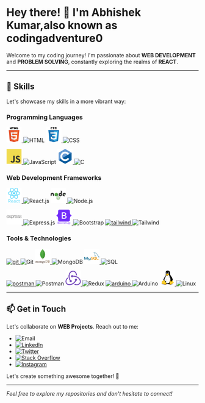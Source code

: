 # Hey there! 👋 I'm Abhishek Kumar,also known as codingadventure0

Welcome to my coding journey! I'm passionate about **WEB DEVELOPMENT** and **PROBLEM SOLVING**, constantly exploring the realms of **REACT**.

---


## 🔧 Skills

Let's showcase my skills in a more vibrant way:

### Programming Languages

<a href="https://www.w3.org/html/" target="_blank" rel="noreferrer"> <img src="https://raw.githubusercontent.com/devicons/devicon/master/icons/html5/html5-original-wordmark.svg" alt="html5" width="40" height="40"/> </a>  ![HTML](https://progress-bar.dev/90?title=&color=orange&scale=100&width=100&suffix=%25&ring-width=10)
<a href="https://www.w3schools.com/css/" target="_blank" rel="noreferrer"> <img src="https://raw.githubusercontent.com/devicons/devicon/master/icons/css3/css3-original-wordmark.svg" alt="css3" width="40" height="40"/> </a> ![CSS](https://progress-bar.dev/85?title=&color=blue&scale=100&width=100&suffix=%25&ring-width=10)

<a href="https://developer.mozilla.org/en-US/docs/Web/JavaScript" target="_blank" rel="noreferrer"> <img src="https://raw.githubusercontent.com/devicons/devicon/master/icons/javascript/javascript-original.svg" alt="javascript" width="40" height="40"/> </a>  ![JavaScript](https://progress-bar.dev/80?title=&color=yellow&scale=100&width=100&suffix=%25&ring-width=10)
<a href="https://www.cprogramming.com/" target="_blank" rel="noreferrer"> <img src="https://raw.githubusercontent.com/devicons/devicon/master/icons/c/c-original.svg" alt="c" width="40" height="40"/> </a>  ![C](https://progress-bar.dev/75?title=&color=red&scale=100&width=100&suffix=%25&ring-width=10)


### Web Development Frameworks

<a href="https://reactjs.org/" target="_blank" rel="noreferrer"> <img src="https://raw.githubusercontent.com/devicons/devicon/master/icons/react/react-original-wordmark.svg" alt="react" width="40" height="40"/> </a> ![React.js](https://progress-bar.dev/75?title=&color=purple&scale=100&width=100&suffix=%25&ring-width=10)
<a href="https://nodejs.org" target="_blank" rel="noreferrer"> <img src="https://raw.githubusercontent.com/devicons/devicon/master/icons/nodejs/nodejs-original-wordmark.svg" alt="nodejs" width="40" height="40"/> </a> ![Node.js](https://progress-bar.dev/70?title=&color=green&scale=100&width=100&suffix=%25&ring-width=10)

<a href="https://expressjs.com" target="_blank" rel="noreferrer"> <img src="https://raw.githubusercontent.com/devicons/devicon/master/icons/express/express-original-wordmark.svg" alt="express" width="40" height="40"/> </a>![Express.js](https://progress-bar.dev/65?title=&color=orange&scale=100&width=100&suffix=%25&ring-width=10)
<a href="https://getbootstrap.com" target="_blank" rel="noreferrer"> <img src="https://raw.githubusercontent.com/devicons/devicon/master/icons/bootstrap/bootstrap-plain-wordmark.svg" alt="bootstrap" width="40" height="40"/> </a> ![Bootstrap](https://progress-bar.dev/70?title=&color=green&scale=100&width=100&suffix=%25&ring-width=10)
<a href="https://tailwindcss.com/" target="_blank" rel="noreferrer"> <img src="https://www.vectorlogo.zone/logos/tailwindcss/tailwindcss-icon.svg" alt="tailwind" width="40" height="40"/> </a> ![Tailwind](https://progress-bar.dev/65?title=&color=orange&scale=100&width=100&suffix=%25&ring-width=10)


### Tools & Technologies

</a> <a href="https://git-scm.com/" target="_blank" rel="noreferrer"> <img src="https://www.vectorlogo.zone/logos/git-scm/git-scm-icon.svg" alt="git" width="40" height="40"/> </a> ![Git](https://progress-bar.dev/85?title=&color=red&scale=100&width=100&suffix=%25&ring-width=10)
<a href="https://www.mongodb.com/" target="_blank" rel="noreferrer"> <img src="https://raw.githubusercontent.com/devicons/devicon/master/icons/mongodb/mongodb-original-wordmark.svg" alt="mongodb" width="40" height="40"/> </a> ![MongoDB](https://progress-bar.dev/70?title=&color=green&scale=100&width=100&suffix=%25&ring-width=10)
<a href="https://www.mysql.com/" target="_blank" rel="noreferrer"> <img src="https://raw.githubusercontent.com/devicons/devicon/master/icons/mysql/mysql-original-wordmark.svg" alt="mysql" width="40" height="40"/> </a> ![SQL](https://progress-bar.dev/65?title=&color=orange&scale=100&width=100&suffix=%25&ring-width=10)

<a href="https://postman.com" target="_blank" rel="noreferrer"> <img src="https://www.vectorlogo.zone/logos/getpostman/getpostman-icon.svg" alt="postman" width="40" height="40"/> </a> ![Postman](https://progress-bar.dev/65?title=&color=orange&scale=100&width=100&suffix=%25&ring-width=10)
<a href="https://redux.js.org" target="_blank" rel="noreferrer"> <img src="https://raw.githubusercontent.com/devicons/devicon/master/icons/redux/redux-original.svg" alt="redux" width="40" height="40"/> </a> ![Redux](https://progress-bar.dev/50?title=&color=gray&scale=100&width=100&suffix=%25&ring-width=10)
<a href="https://www.arduino.cc/" target="_blank" rel="noreferrer"> <img src="https://cdn.worldvectorlogo.com/logos/arduino-1.svg" alt="arduino" width="40" height="40"/> </a> ![Arduino](https://progress-bar.dev/50?title=&color=blue&scale=100&width=100&suffix=%25&ring-width=10)
<a href="https://www.linux.org/" target="_blank" rel="noreferrer"> <img src="https://raw.githubusercontent.com/devicons/devicon/master/icons/linux/linux-original.svg" alt="linux" width="40" height="40"/> </a> ![Linux](https://progress-bar.dev/60?title=&color=yellow&scale=100&width=100&suffix=%25&ring-width=10)
  

---



## 📫 Get in Touch

Let's collaborate on **WEB Projects**. Reach out to me:

- ![Email](https://img.shields.io/badge/Email-abhibth977%40gmail.com-red?style=for-the-badge&logo=gmail)
- [![LinkedIn](https://img.shields.io/badge/LinkedIn-Abhishek%20Kumar-blue?style=for-the-badge&logo=linkedin)](https://www.linkedin.com/in/abhishek-kumar977/)
- [![Twitter](https://img.shields.io/badge/Twitter-itsabhishek__01-blue?style=for-the-badge&logo=twitter)](https://twitter.com/itsabhishek_01)
- [![Stack Overflow](https://img.shields.io/badge/Stack%20Overflow-Abhishek%20Kumar-orange?style=for-the-badge&logo=stack-overflow)](https://stackoverflow.com/users/24460585/abhishek-kumar)
- [![Instagram](https://img.shields.io/badge/Instagram-coding.adventure_-purple?style=for-the-badge&logo=instagram)](https://www.instagram.com/coding.adventure_/)


Let's create something awesome together! 🌟

---

*Feel free to explore my repositories and don't hesitate to connect!*
